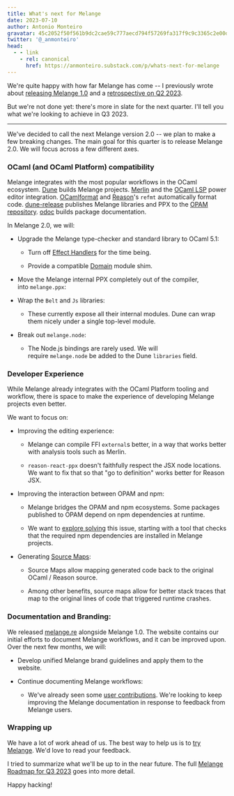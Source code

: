 ```yaml
---
title: What's next for Melange
date: 2023-07-10
author: Antonio Monteiro
gravatar: 45c2052f50f561b9dc2cae59c777aecd794f57269fa317f9c9c3365c2e00d16f
twitter: '@_anmonteiro'
head:
  - - link
    - rel: canonical
      href: https://anmonteiro.substack.com/p/whats-next-for-melange
---
```


We're quite happy with how far Melange has come -- I previously wrote
about [releasing Melange
1.0](https://anmonteiro.substack.com/p/melange-10-is-here) and a [retrospective
on Q2 2023](https://anmonteiro.substack.com/p/melange-q2-2023-retrospective).

But we're not done yet: there's more in slate for the next quarter. I'll tell
you what we're looking to achieve in Q3 2023.

---

We've decided to call the next Melange version 2.0 -- we plan to make a few
breaking changes. The main goal for this quarter is to release Melange 2.0. We
will focus across a few different axes.

### OCaml (and OCaml Platform) compatibility

Melange integrates with the most popular workflows in the OCaml
ecosystem. [Dune](https://dune.build/) builds Melange
projects. [Merlin](https://github.com/ocaml/merlin) and the [OCaml
LSP](https://github.com/ocaml/ocaml-lsp) power editor
integration. [OCamlformat](https://github.com/ocaml-ppx/ocamlformat) and [Reason](https://github.com/reasonml/reason)'s `refmt` automatically
format code. [dune-release](https://github.com/tarides/dune-release) publishes
Melange libraries and PPX to the [OPAM
repository](https://github.com/ocaml/opam-repository/). [odoc](https://github.com/ocaml/odoc) builds
package documentation.

In Melange 2.0, we will:

- Upgrade the Melange type-checker and standard library to OCaml 5.1:

  - Turn off [Effect Handlers](https://v2.ocaml.org/manual/effects.html) for the
    time being.

  - Provide a compatible [Domain](https://v2.ocaml.org/api/Domain.html) module
    shim.

- Move the Melange internal PPX completely out of the compiler,
  into `melange.ppx`:

- Wrap the `Belt` and `Js` libraries:

  - These currently expose all their internal modules. Dune can wrap them nicely
    under a single top-level module.

- Break out `melange.node`:

  - The Node.js bindings are rarely used. We will require `melange.node` be
    added to the Dune `libraries` field.

### Developer Experience

While Melange already integrates with the OCaml Platform tooling and workflow,
there is space to make the experience of developing Melange projects even
better.

We want to focus on:

- Improving the editing experience:

  - Melange can compile FFI `external`s better, in a way that works better with
    analysis tools such as Merlin.

  - `reason-react-ppx` doesn't faithfully respect the JSX node locations. We
    want to fix that so that "go to definition" works better for Reason JSX.

- Improving the interaction between OPAM and npm:

  - Melange bridges the OPAM and npm ecosystems. Some packages published to OPAM
    depend on npm dependencies at runtime.

  - We want to [explore
    solving](https://github.com/melange-re/melange/issues/629) this issue,
    starting with a tool that checks that the required npm dependencies are
    installed in Melange projects.

- Generating [Source
  Maps](https://docs.google.com/document/d/1U1RGAehQwRypUTovF1KRlpiOFze0b-_2gc6fAH0KY0k/edit?hl=en_US&pli=1&pli=1):

  - Source Maps allow mapping generated code back to the original OCaml / Reason
    source.

  - Among other benefits, source maps allow for better stack traces that map to
    the original lines of code that triggered runtime crashes.

### Documentation and Branding:

We released [melange.re](https://melange.re/) alongside Melange 1.0. The website
contains our initial efforts to document Melange workflows, and it can be
improved upon. Over the next few months, we will:

- Develop unified Melange brand guidelines and apply them to the website.

- Continue documenting Melange workflows:

  - We've already seen some [user
    contributions](https://github.com/melange-re/melange-re.github.io/pulls?q=is%3Apr+is%3Aclosed).
    We're looking to keep improving the Melange documentation in response to
    feedback from Melange users.

### Wrapping up

We have a lot of work ahead of us. The best way to help us is to [try
Melange](https://melange.re/v1.0.0/getting-started/). We'd love to read your
feedback.

I tried to summarize what we'll be up to in the near future. The full [Melange
Roadmap for Q3
2023](https://docs.google.com/document/d/1UhanM28sOAmS3NI4q4BJBeoCX0SdBMqUIq0rofdpOfU/edit) goes
into more detail.

Happy hacking!
